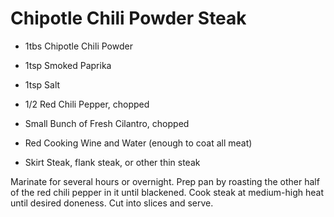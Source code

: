 # Chipotle Chili Powder Steak

* 1tbs Chipotle Chili Powder
* 1tsp Smoked Paprika
* 1tsp Salt

* 1/2 Red Chili Pepper, chopped
* Small Bunch of Fresh Cilantro, chopped
* Red Cooking Wine and Water (enough to coat all meat)

* Skirt Steak, flank steak, or other thin steak

Marinate for several hours or overnight. Prep pan by roasting the other half of the red chili pepper in it until blackened. Cook steak at medium-high heat until desired doneness. Cut into slices and serve.
